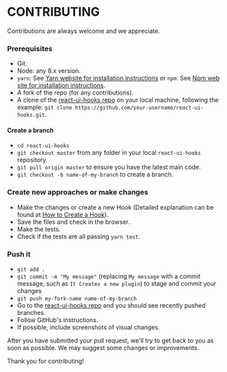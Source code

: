 # CONTRIBUTING

Contributions are always welcome and we appreciate.

### Prerequisites

- Git.
- Node: any 8.x version.
- `yarn`: See [Yarn website for installation instructions](https://yarnpkg.com/lang/en/docs/install/) or `npm`: See [Npm web site for installation instructions](https://www.npmjs.com/get-npm).
- A fork of the repo (for any contributions).
- A clone of the [react-ui-hooks repo](https://github.com/devthiago/react-ui-hooks) on your local machine, following the example:
`git clone https://github.com/your-username/react-ui-hooks.git`.

#### Create a branch

- `cd react-ui-hooks`
- `git checkout master` from any folder in your local `react-ui-hooks` repository.
- `git pull origin master` to ensure you have the latest main code.
- `git checkout -b name-of-my-branch` to create a branch.

### Create new approaches or make changes

- Make the changes or create a new Hook (Detailed explanation can be found at [How to Create a Hook](HOW-CREATE-A-HOOK.md)).
- Save the files and check in the browser.
- Make the tests.
- Check if the tests are all passing `yarn test`.

### Push it

- `git add .`
- `git commit -m "My message"` (replacing `My message` with a commit message, such as `It Creates a new plugin`) to stage and commit your changes
- `git push my-fork-name name-of-my-branch`
- Go to the [react-ui-hooks repo](https://github.com/devthiago/react-ui-hooks) and you should see recently pushed branches.
- Follow GitHub's instructions.
- If possible, include screenshots of visual changes.

After you have submitted your pull request, we'll try to get back to you as soon as possible. We may suggest some changes or improvements.

Thank you for contributing!
